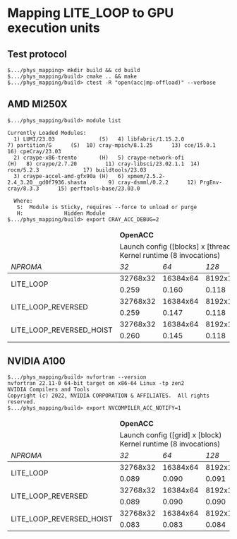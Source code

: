 # Mapping LITE_LOOP to GPU execution units

## Test protocol

```
$.../phys_mapping> mkdir build && cd build
$.../phys_mapping/build> cmake .. && make
$.../phys_mapping/build> ctest -R "open(acc|mp-offload)" --verbose
```

## AMD MI250X

```
$.../phys_mapping/build> module list

Currently Loaded Modules:
  1) LUMI/23.03              (S)   4) libfabric/1.15.2.0                          7) partition/G      (S)  10) cray-mpich/8.1.25      13) cce/15.0.1              16) cpeCray/23.03
  2) craype-x86-trento       (H)   5) craype-network-ofi                    (H)   8) craype/2.7.20         11) cray-libsci/23.02.1.1  14) rocm/5.2.3              17) buildtools/23.03
  3) craype-accel-amd-gfx90a (H)   6) xpmem/2.5.2-2.4_3.20__gd0f7936.shasta       9) cray-dsmml/0.2.2      12) PrgEnv-cray/8.3.3      15) perftools-base/23.03.0

  Where:
   S:  Module is Sticky, requires --force to unload or purge
   H:             Hidden Module
$.../phys_mapping/build> export CRAY_ACC_DEBUG=2
```

<table>
    <thead>
        <tr>
            <td rowspan="2"></td>
            <td colspan="4"><b>OpenACC</b></td>
            <td colspan="4"><b>OpenMP</b></td>
        </tr>
        <tr>
            <td colspan="4">Launch config ([blocks] x [threads])<br />Kernel runtime (8 invocations)</td>
            <td colspan="4">Launch config ([blocks] x [threads])<br />Kernel runtime (8 invocations)</td>
        </tr>
        <tr>
            <td><i>NPROMA</i></td>
            <td><i>32</i></td>
            <td><i>64</i></td>
            <td><i>128</i></td>
            <td><i>256</i></td>
            <td><i>32</i></td>
            <td><i>64</i></td>
            <td><i>128</i></td>
            <td><i>256</i></td>
        </tr>
    </thead>
    <tbody>
        <tr></tr>
        <tr>
            <td rowspan="2">LITE_LOOP</td>
            <td>32768x32</td>
            <td>16384x64</td>
            <td>8192x128</td>
            <td>4096x256</td>
            <td>32768x32</td>
            <td>16384x64</td>
            <td>8192x128</td>
            <td>4096x256</td>
        </tr>
        <tr>
            <td>0.259</td>
            <td>0.160</td>
            <td>0.118</td>
            <td>0.112</td>
            <td>0.264</td>
            <td>0.145</td>
            <td>0.144</td>
            <td>0.113</td>
        </tr>
        <tr>
            <td rowspan="2">LITE_LOOP_REVERSED</td>
            <td>32768x32</td>
            <td>16384x64</td>
            <td>8192x128</td>
            <td>4096x256</td>
            <td>32768x32</td>
            <td>16384x64</td>
            <td>8192x128</td>
            <td>4096x256</td>
        </tr>
        <tr>
            <td>0.259</td>
            <td>0.147</td>
            <td>0.118</td>
            <td>0.112</td>
            <td>0.262</td>
            <td>0.147</td>
            <td>0.116</td>
            <td>0.112</td>
        </tr>
        <tr>
            <td rowspan="2">LITE_LOOP_REVERSED_HOIST</td>
            <td>32768x32</td>
            <td>16384x64</td>
            <td>8192x128</td>
            <td>4096x256</td>
            <td>32768x32</td>
            <td><b>220x64</b></td>
            <td>8192x128</td>
            <td>4096x256</td>
        </tr>
        <tr>
            <td>0.260</td>
            <td>0.145</td>
            <td>0.118</td>
            <td>0.111</td>
            <td>1.963</td>
            <td>3.5275</td>
            <td>1.853</td>
            <td>1.870</td>
        </tr>
    </tbody>
</table>

## NVIDIA A100

```
$.../phys_mapping/build> nvfortran --version
nvfortran 22.11-0 64-bit target on x86-64 Linux -tp zen2
NVIDIA Compilers and Tools
Copyright (c) 2022, NVIDIA CORPORATION & AFFILIATES.  All rights reserved.
$.../phys_mapping/build> export NVCOMPILER_ACC_NOTIFY=1
```


<table>
    <thead>
        <tr>
            <td rowspan="2"></td>
            <td colspan="4"><b>OpenACC</b></td>
            <td colspan="4"><b>OpenMP</b></td>
        </tr>
        <tr>
            <td colspan="4">Launch config ([grid] x [block)<br />Kernel runtime (8 invocations)</td>
            <td colspan="4">Launch config ([grid] x [block])<br />Kernel runtime (8 invocations)</td>
        </tr>
        <tr>
            <td><i>NPROMA</i></td>
            <td><i>32</i></td>
            <td><i>64</i></td>
            <td><i>128</i></td>
            <td><i>256</i></td>
            <td><i>32</i></td>
            <td><i>64</i></td>
            <td><i>128</i></td>
            <td><i>256</i></td>
        </tr>
    </thead>
    <tbody>
        <tr></tr>
        <tr>
            <td rowspan="2">LITE_LOOP</td>
            <td>32768x32</td>
            <td>16384x64</td>
            <td>8192x128</td>
            <td>4096x256</td>
            <td>108x32</td>
            <td>108x64</td>
            <td>108x128</td>
            <td>108x128</td>
        </tr>
        <tr>
            <td>0.089</td>
            <td>0.090</td>
            <td>0.091</td>
            <td>0.090</td>
            <td>3.223</td>
            <td>3.221</td>
            <td>3.218</td>
            <td>3.215</td>
        </tr>
        <tr>
            <td rowspan="2">LITE_LOOP_REVERSED</td>
            <td>32768x32</td>
            <td>16384x64</td>
            <td>8192x128</td>
            <td>4096x256</td>
            <td>108x32</td>
            <td>108x64</td>
            <td>108x128</td>
            <td>108x128</td>
        </tr>
        <tr>
            <td>0.089</td>
            <td>0.090</td>
            <td>0.090</td>
            <td>0.090</td>
            <td>7.663</td>
            <td>7.725</td>
            <td>8.360</td>
            <td>8.149</td>
        </tr>
        <tr>
            <td rowspan="2">LITE_LOOP_REVERSED_HOIST</td>
            <td>32768x32</td>
            <td>16384x64</td>
            <td>8192x128</td>
            <td>4096x256</td>
            <td>108x64</td>
            <td>108x96</td>
            <td>108x160</td>
            <td>108x288</td>
        </tr>
        <tr>
            <td>0.083</td>
            <td>0.083</td>
            <td>0.084</td>
            <td>0.084</td>
            <td>0.387</td>
            <td>0.210</td>
            <td>0.126</td>
            <td>0.093</td>
        </tr>
    </tbody>
</table>
